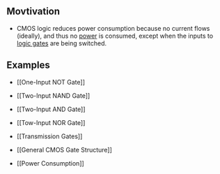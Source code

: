## Movtivation
- CMOS logic reduces power consumption because no current flows (ideally), and thus no [power](https://en.wikipedia.org/wiki/Power_(physics) "Power (physics)") is consumed, except when the inputs to [logic gates](https://en.wikipedia.org/wiki/Logic_gate "Logic gate") are being switched.
## Examples
- [[One-Input NOT Gate]]
- [[Two-Input NAND Gate]]
- [[Two-Input AND Gate]]
- [[Tow-Input NOR Gate]]
- [[Transmission Gates]]
- [[General CMOS Gate Structure]]

- [[Power Consumption]]